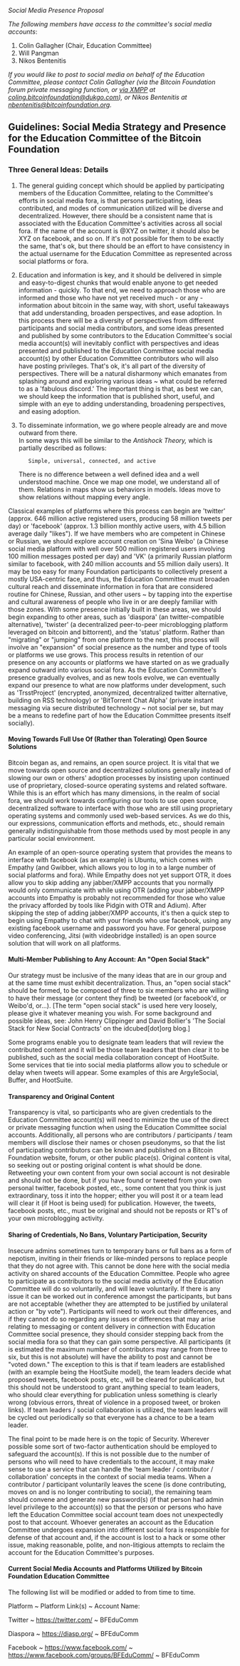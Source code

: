 *Social Media Presence Proposal*

*The following members have access to the committee's social media accounts*:

1. Colin Gallagher (Chair, Education Committee)
2. Will Pangman
3. Nikos Bentenitis

*If you would like to post to social media on behalf of the Education Committee, please contact
Colin Gallagher (via the Bitcoin Foundation forum private messaging function, or [via XMPP](https://ssd.eff.org/en/glossary/xmpp) at coling.bitcoinfoundation@dukgo.com), or Nikos Bentenitis at nbentenitis@bitcoinfoundation.org.*

## Guidelines: Social Media Strategy and Presence for the Education Committee of the Bitcoin Foundation

### Three General Ideas: Details

1) The general guiding concept which should be applied by participating members of the Education Committee, relating to the Committee's efforts in social media fora, is that persons participating, ideas contributed, and modes of communication utilized will be diverse and decentralized.  However, there should be a consistent name that is associated with the Education Committee's activities across all social fora.  If the name of the account is @XYZ on twitter, it should also be XYZ on facebook, and so on.  If it's not possible for them to be exactly the same, that's ok, but there should be an effort to have consistency in the actual username for the Education Committee as represented across social platforms or fora.

2) Education and information is key, and it should be delivered in simple and easy-to-digest chunks that would enable anyone to get needed information - quickly.  To that end, we need to approach those who are informed and those who have not yet received much - or any - information about bitcoin in the same way, with short, useful takeaways that add understanding, broaden perspectives, and ease adoption.  In this process there will be a diversity of perspectives from different participants and social media contributors, and some ideas presented and published by some contributors to the Education Committee's social media account(s) will inevitably conflict with perspectives and ideas presented and published to the Education Committee social media account(s) by  other Education Committee contributors who will also have posting privileges.  That's ok, it's all part of the diversity of perspectives.  There will be a natural disharmony which emanates from splashing around and exploring various ideas ~ what could be referred to as a 'fabulous discord.'  The important thing is that, as best we can, we should keep the information that is published short, useful, and simple with an eye to adding understanding, broadening perspectives, and easing adoption.

3) To disseminate information, we go where people already are and move outward from there.  
In some ways this will be similar to the *Antishock Theory,* which is partially described as follows:
 
          Simple, universal, connected, and active

    There is no difference between a well defined idea and a well understood machine.
    Once we map one model, we understand all of them.
    Relations in maps show us behaviors in models.
    Ideas move to show relations without mapping every angle.
    
Classical examples of platforms where this process can begin are 'twitter' (approx. 646 million active registered users, producing 58 million tweets per day) or 'facebook' (approx. 1.3 billion monthly active users, with 4.5 billion average daily "likes").  If we have members who are competent in Chinese or Russian, we should explore account creation on 'Sina Weibo' (a Chinese social media platform with well over 500 million registered users involving 100 million messages posted per day) and 'VK' (a primarily Russian platform similar to facebook, with 240 million accounts and 55 million daily users).  It may be too easy for many Foundation participants to collectively present a mostly USA-centric face, and thus, the Education Committee must broaden cultural reach and disseminate information in fora that are considered routine for Chinese, Russian, and other users ~ by tapping into the expertise and cultural awareness of people who live in or are deeply familiar with those zones. With some presence initially built in these areas, we should begin expanding to other areas, such as 'diaspora' (an twitter-compatible alternative), 'twister' (a decentralized peer-to-peer microblogging platform leveraged on bitcoin and bittorrent), and the 'status' platform.  Rather than "migrating" or "jumping" from one platform to the next, this process will involve an "expansion" of social presence as the number and type of tools or platforms we use grows. This process results in retention of our presence on any accounts or platforms we have started on as we gradually expand outward into various social fora.  As the Education Committee's presence gradually evolves, and as new tools evolve, we can eventually expand our presence to what are now platforms under development, such as 'TrsstProject' (encrypted, anonymized, decentralized twitter alternative, building on RSS technology) or 'BitTorrent Chat Alpha' (private instant messaging via secure distributed technology ~ not social per se, but may be a means to redefine part of how the Education Committee presents itself socially).

#### Moving Towards Full Use Of (Rather than Tolerating) Open Source Solutions

Bitcoin began as, and remains, an open source project.  It is vital that we move towards open source and decentralized solutions generally instead of slowing our own or others' adoption processes by insisting upon continued use of proprietary, closed-source operating systems and related software.  While this is an effort which has many dimensions, in the realm of social fora, we should work towards configuring our tools to use open source, decentralized software to interface with those who are still using proprietary operating systems and commonly used web-based services.  As we do this, our expressions, communication efforts and methods, etc., should remain generally indistinguishable from those methods used by most people in any particular social environment.

An example of an open-source operating system that provides the means to interface with facebook (as an example) is Ubuntu, which comes with Empathy (and Gwibber, which allows you to log in to a large number of social platforms and fora).  While Empathy does not yet support OTR, it does allow you to skip adding any jabber/XMPP accounts that you normally would only communicate with while using OTR (adding your jabber/XMPP accounts into Empathy is probably not recommended for those who value the privacy afforded by tools like Pidgin with OTR and Adium).  After skipping the step of adding jabber/XMPP accounts, it's then a quick step to begin using Empathy to chat with your friends who use facebook, using any existing facebook username and password you have. For general purpose video conferencing, Jitsi (with videobridge installed) is an open source solution that will work on all platforms.

#### Multi-Member Publishing to Any Account:  An "Open Social Stack"

Our strategy must be inclusive of the many ideas that are in our group and at the same time must exhibit decentralization.  Thus, an "open social stack" should be formed, to be composed of three to six members who are willing to have their message (or content they find) be tweeted (or facebook'd, or Weibo'd, or...). [The term "open social stack" is used here very loosely, please give it whatever meaning you wish.  For some background and possible ideas, see:
John Henry Clippinger and David Bollier's 'The Social Stack for New Social Contracts' on the idcubed[dot]org blog.]

Some programs enable you to designate team leaders that will review the contributed content and it will be those team leaders that then clear it to be published, such as the social media collaboration concept of HootSuite.
Some services that tie into social media platforms allow you to schedule or delay when tweets will appear.  Some examples of this are ArgyleSocial, Buffer, and HootSuite.

#### Transparency and Original Content

Transparency is vital, so participants who are given credentials to the Education Committee account(s) will need to minimize the use of the direct or private messaging function when using the Education Committee social accounts.  Additionally, all persons who are contributors / participants / team members will disclose their names or chosen pseudonyms, so that the list of participating contributors can be known and published on a Bitcoin Foundation website, forum, or other public place(s).  Original content is vital, so seeking out or posting original content is what should be done.  Retweeting your own content from your own social account is not desirable and should not be done, but if you have found or tweeted from your own personal twitter, facebook posted, etc., some content that you think is just extraordinary, toss it into the hopper; either you will post it or a team lead will clear it (if Hoot is being used) for publication.  However, the tweets, facebook posts, etc., must be original and should not be reposts or RT's of your own microblogging activity.


#### Sharing of Credentials, No Bans, Voluntary Participation, Security

Insecure admins sometimes turn to temporary bans or full bans as a form of nepotism, inviting in their friends or like-minded persons to replace people that they do not agree with.  This cannot be done here with the social media activity on shared accounts of the Education Committee.  People who agree to participate as contributors to the social media activity of the Education Committee will do so voluntarily, and will leave voluntarily.  If there is any issue it can be worked out in conference amongst the participants, but bans are not acceptable (whether they are attempted to be justified by unilateral action or "by vote").  Participants will need to work out their differences, and if they cannot do so regarding any issues or differences that may arise relating to messaging or content delivery in connection with Education Committee social presence, they should consider stepping back from the social media fora so that they can gain some perspective.  All participants (it is estimated the maximum number of contributors may range from three to six, but this is not absolute) will have the ability to post and cannot be "voted down."  The exception to this is that if team leaders are established (with an example being the HootSuite model), the team leaders decide what proposed tweets, facebook posts, etc., will be cleared for publication, but this should not be understood to grant anything special to team leaders, who should clear everything for publication unless something is clearly wrong (obvious errors, threat of violence in a proposed tweet, or broken links).  If team leaders / social collaboration is utilized, the team leaders will be cycled out periodically so that everyone has a chance to be a team leader.

The final point to be made here is on the topic of Security.  Wherever possible some sort of two-factor authentication should be employed to safeguard the account(s).  If this is not possible due to the number of persons who will need to have credentials to the account, it may make sense to use a service that can handle the 'team leader / contributor / collaboration' concepts in the context of social media teams.  When a contributor / participant voluntarily leaves the scene (is done contributing, moves on and is no longer contributing to social), the remaining team should convene and generate new password(s) (if that person had admin level privilege to the account(s)) so that the person or persons who have left the Education Committee social account team does not unexpectedly post to that account.  Whoever generates an account as the Education Committee undergoes expansion into different social fora is responsible for defense of that account and, if the account is lost to a hack or some other issue, making reasonable, polite, and non-litigious attempts to reclaim the account for the Education Committee's purposes.


#### Current Social Media Accounts and Platforms Utilized by Bitcoin Foundation Education Committee

The following list will be modified or added to from time to time.

Platform ~ Platform Link(s) ~ Account Name:

Twitter ~ https://twitter.com/ ~ BFEduComm

Diaspora ~ https://diasp.org/ ~ BFEduComm

Facebook ~ https://www.facebook.com/ ~ https://www.facebook.com/groups/BFEduComm/ ~ BFEduComm
